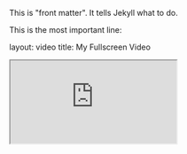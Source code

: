 This is "front matter". It tells Jekyll what to do.

This is the most important line:

layout: video title: My Fullscreen Video

<!--
This HTML will be injected into the {{ content }} area
of your new _layouts/video.html file.
-->

<div class="video-container">
<iframe
src="https://www.google.com/search?q=https://www.youtube.com/embed/x4_8ClfOP0s%3Fautoplay%3D1%26mute%3D1" allow="autoplay; encrypted-media; gyroscope; picture-in-picture" allowfullscreen>
</iframe>
</div>
